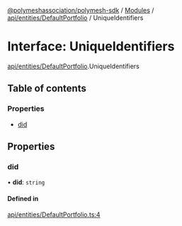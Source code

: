 [@polymeshassociation/polymesh-sdk](../README.md) / [Modules](../modules.md) / [api/entities/DefaultPortfolio](../modules/api_entities_DefaultPortfolio.md) / UniqueIdentifiers

# Interface: UniqueIdentifiers

[api/entities/DefaultPortfolio](../modules/api_entities_DefaultPortfolio.md).UniqueIdentifiers

## Table of contents

### Properties

- [did](api_entities_DefaultPortfolio.UniqueIdentifiers.md#did)

## Properties

### did

• **did**: `string`

#### Defined in

[api/entities/DefaultPortfolio.ts:4](https://github.com/PolymathNetwork/polymesh-sdk/blob/31dfa0dc/src/api/entities/DefaultPortfolio.ts#L4)
